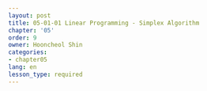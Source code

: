 ```yaml
---
layout: post
title: 05-01-01 Linear Programming - Simplex Algorithm
chapter: '05'
order: 9
owner: Hooncheol Shin
categories:
- chapter05
lang: en
lesson_type: required
---
```



